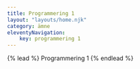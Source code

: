 ```yaml
---
title: Programmering 1
layout: "layouts/home.njk"
category: ämne
eleventyNavigation:
    key: programmering 1
---
```

{% lead %}
Programmering 1
{% endlead %}
